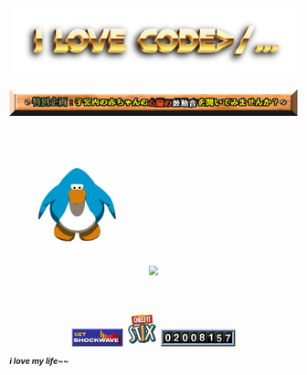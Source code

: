 <div align="center">
	 <img src="I-love-code-18-09-2024 (1).png" alt="Image" width="500px" style="display: inline-block;">
<br></br>
</div>

<div align="center">
	 <img src="menu-tokukikaku.png">
</div>

<br></br>

&nbsp;&nbsp;![](club-penguin-ghosthy.gif)&nbsp;&nbsp;&nbsp;&nbsp;![](VVWc.gif)

<br></br>

<div style="text-align: center;">
  <img src="get_shockwave.png">
  <img src="cheez_its_logo.png">
  <img src="Count.png">
</div>

***i love my life~~***
